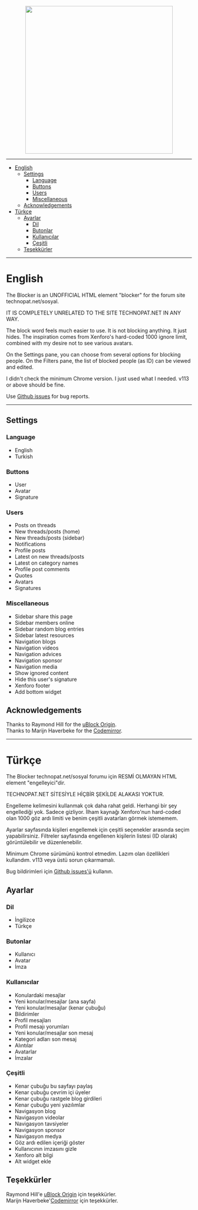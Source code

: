 <p align="center">
<a href="https://chrome.google.com/webstore/detail/the-blocker/nmamfbkbakeogpleihmmgbglafohpdif">
<img src="https://user-images.githubusercontent.com/53034558/254320037-35e496f8-51da-4aa6-a191-b42c662c9b64.svg" width="400">
</a>
</p>

***

* [English](#english)
  * [Settings](#settings)
    * [Language](#language)
    * [Buttons](#buttons)
    * [Users](#users)
    * [Miscellaneous](#miscellaneous)
  * [Acknowledgements](#acknowledgements)
* [Türkçe](#türkçe)
  * [Ayarlar](#ayarlar)
    * [Dil](#dil)
    * [Butonlar](#butonlar)
    * [Kullanıcılar](#kullanıcılar)
    * [Çeşitli](#çeşitli)
  * [Teşekkürler](#teşekkürler)

***

# English

The Blocker is an UNOFFICIAL HTML element "blocker" for the forum site technopat.net/sosyal.

IT IS COMPLETELY UNRELATED TO THE SITE TECHNOPAT.NET IN ANY WAY.

The block word feels much easier to use. It is not blocking anything. It just hides. The inspiration comes from Xenforo's hard-coded 1000 ignore limit, combined with my desire not to see various avatars.

On the Settings pane, you can choose from several options for blocking people.
On the Filters pane, the list of blocked people (as ID) can be viewed and edited.

I didn't check the minimum Chrome version. I just used what I needed. v113 or above should be fine.

Use [Github issues](https://github.com/J3ekir/The-Blocker/issues) for bug reports.

***

## Settings

### Language
- English
- Turkish

### Buttons
- User
- Avatar
- Signature

### Users
- Posts on threads
- New threads/posts (home)
- New threads/posts (sidebar)
- Notifications
- Profile posts
- Latest on new threads/posts
- Latest on category names
- Profile post comments
- Quotes
- Avatars
- Signatures

### Miscellaneous
- Sidebar share this page
- Sidebar members online
- Sidebar random blog entries
- Sidebar latest resources
- Navigation blogs
- Navigation videos
- Navigation advices
- Navigation sponsor
- Navigation media
- Show ignored content
- Hide this user's signature
- Xenforo footer
- Add bottom widget

## Acknowledgements
Thanks to Raymond Hill for the [uBlock Origin](https://github.com/gorhill/uBlock).  
Thanks to Marijn Haverbeke for the [Codemirror](https://codemirror.net/5/index.html).

***

# Türkçe

The Blocker technopat.net/sosyal forumu için RESMİ OLMAYAN HTML element "engelleyici"dir.

TECHNOPAT.NET SİTESİYLE HİÇBİR ŞEKİLDE ALAKASI YOKTUR.

Engelleme kelimesini kullanmak çok daha rahat geldi. Herhangi bir şey engellediği yok. Sadece gizliyor. İlham kaynağı Xenforo'nun hard-coded olan 1000 göz ardı limiti ve benim çeşitli avatarları görmek istememem.

Ayarlar sayfasında kişileri engellemek için çeşitli seçenekler arasında seçim yapabilirsiniz.
Filtreler sayfasında engellenen kişilerin listesi (ID olarak) görüntülebilir ve düzenlenebilir.

Minimum Chrome sürümünü kontrol etmedim. Lazım olan özellikleri kullandım. v113 veya üstü sorun çıkarmamalı.

Bug bildirimleri için [Github issues'ü](https://github.com/J3ekir/The-Blocker/issues) kullanın.

## Ayarlar

### Dil
- İngilizce
- Türkçe

### Butonlar
- Kullanıcı
- Avatar
- İmza

### Kullanıcılar
- Konulardaki mesajlar
- Yeni konular/mesajlar (ana sayfa)
- Yeni konular/mesajlar (kenar çubuğu)
- Bildirimler
- Profil mesajları
- Profil mesajı yorumları
- Yeni konular/mesajlar son mesaj
- Kategori adları son mesaj
- Alıntılar
- Avatarlar
- İmzalar

### Çeşitli
- Kenar çubuğu bu sayfayı paylaş
- Kenar çubuğu çevrim içi üyeler
- Kenar çubuğu rastgele blog girdileri
- Kenar çubuğu yeni yazılımlar
- Navigasyon blog
- Navigasyon videolar
- Navigasyon tavsiyeler
- Navigasyon sponsor
- Navigasyon medya
- Göz ardı edilen içeriği göster
- Kullanıcının imzasını gizle
- Xenforo alt bilgi
- Alt widget ekle

## Teşekkürler
Raymond Hill'e [uBlock Origin](https://github.com/gorhill/uBlock) için teşekkürler.  
Marijn Haverbeke'[Codemirror](https://codemirror.net/5/index.html) için teşekkürler.
